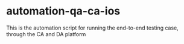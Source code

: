 # automation-qa-ca-ios
 This is the automation script for running the end-to-end testing case, through the CA and DA platform
